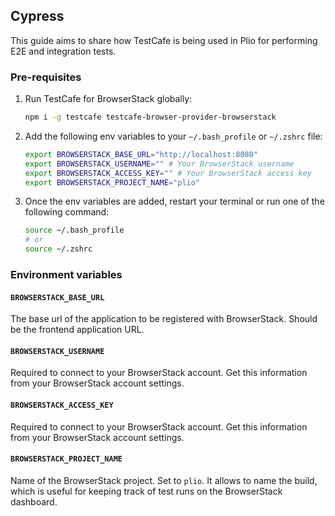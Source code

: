 ## Cypress
This guide aims to share how TestCafe is being used in Plio for performing E2E and integration tests.

### Pre-requisites
1. Run TestCafe for BrowserStack globally:
    ```sh
    npm i -g testcafe testcafe-browser-provider-browserstack
    ```

2. Add the following env variables to your `~/.bash_profile` or `~/.zshrc` file:
    ```sh
    export BROWSERSTACK_BASE_URL="http://localhost:8080"
    export BROWSERSTACK_USERNAME="" # Your BrowserStack username
    export BROWSERSTACK_ACCESS_KEY="" # Your BrowserStack access key
    export BROWSERSTACK_PROJECT_NAME="plio"
    ```

3. Once the env variables are added, restart your terminal or run one of the following command:
    ```sh
    source ~/.bash_profile
    # or
    source ~/.zshrc
    ```


### Environment variables
#### `BROWSERSTACK_BASE_URL`
The base url of the application to be registered with BrowserStack. Should be the frontend application URL.

#### `BROWSERSTACK_USERNAME`
Required to connect to your BrowserStack account. Get this information from your BrowserStack account settings.

#### `BROWSERSTACK_ACCESS_KEY`
Required to connect to your BrowserStack account. Get this information from your BrowserStack account settings.

#### `BROWSERSTACK_PROJECT_NAME`
Name of the BrowserStack project. Set to `plio`. It allows to name the build, which is useful for keeping track of test runs on the BrowserStack dashboard.
